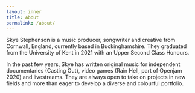 ```yaml
---
layout: inner
title: About
permalink: /about/
---
```

Skye Stephenson is a music producer, songwriter and creative from Cornwall, England, currently based in Buckinghamshire. 
They graduated from the University of Kent in 2021 with an Upper Second Class Honours.

In the past few years, Skye has written original music for independent documentaries (Casting Out), video games (Rain Hell, part of Openjam 2020) and livestreams. 
They are always open to take on projects in new fields and more than eager to develop a diverse and colourful portfolio.